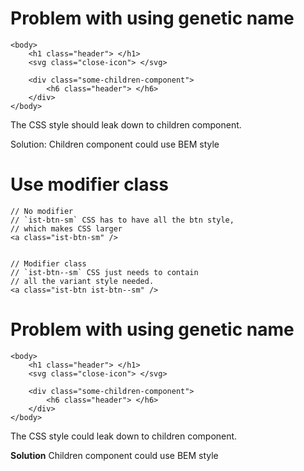 # Problem with using genetic name

```
<body>
    <h1 class="header"> </h1>
    <svg class="close-icon"> </svg>

    <div class="some-children-component">
        <h6 class="header"> </h6>
    </div>
</body>
```

The CSS style should leak down to children component.

Solution: Children component could use BEM style


# Use modifier class

```
// No modifier
// `ist-btn-sm` CSS has to have all the btn style,
// which makes CSS larger
<a class="ist-btn-sm" />


// Modifier class
// `ist-btn--sm` CSS just needs to contain
// all the variant style needed.
<a class="ist-btn ist-btn--sm" />
```


# Problem with using genetic name 

```
<body>
    <h1 class="header"> </h1>
    <svg class="close-icon"> </svg>

    <div class="some-children-component">
        <h6 class="header"> </h6>
    </div>
</body>
```

The CSS style could leak down to children component.

__Solution__
Children component could use BEM style

